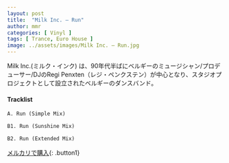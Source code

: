 ```yaml
---
layout: post
title:  "Milk Inc. – Run"
author: mmr
categories: [ Vinyl ]
tags: [ Trance, Euro House ]
image: ../assets/images/Milk Inc. – Run.jpg
---
```


Milk Inc.(ミルク・インク) は、90年代半ばにベルギーのミュージシャン/プロデューサー/DJのRegi Penxten（レジ・ペンクステン）が中心となり、スタジオプロジェクトとして設立されたベルギーのダンスバンド。

#### Tracklist
```md
A. Run (Simple Mix)

B1. Run (Sunshine Mix)

B2. Run (Extended Mix)
```

[メルカリで購入](https://jp.mercari.com/item/m87709676358){: .button1}

